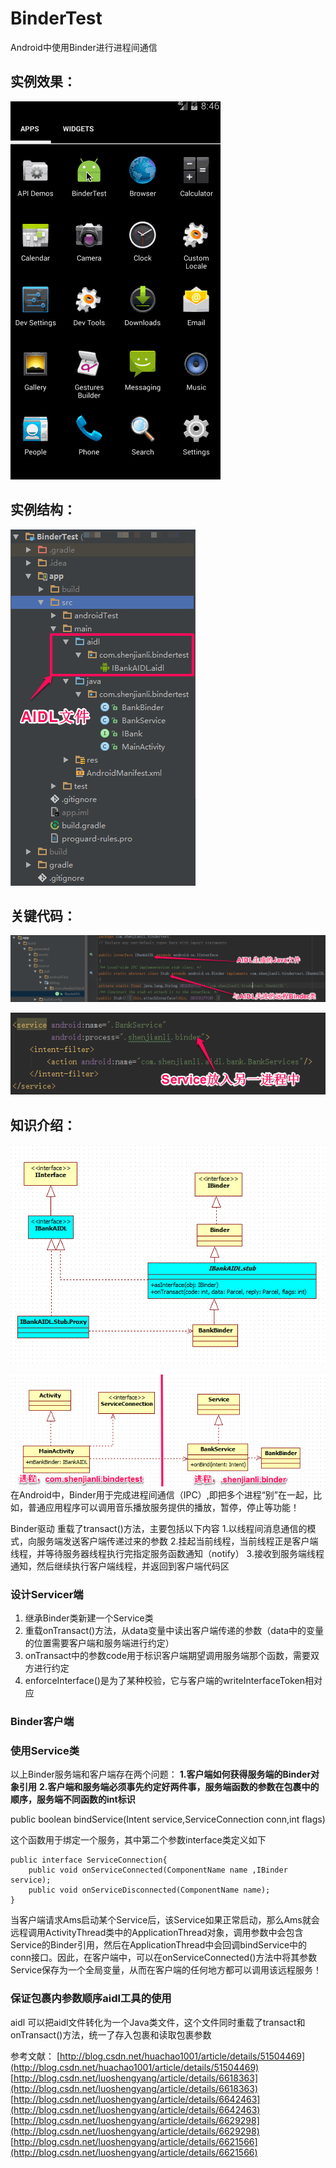 # BinderTest
Android中使用Binder进行进程间通信

## 实例效果：
![实例效果](img/BinderTest.gif)
## 实例结构：
![实例结构图](img/structure.png)
## 关键代码：
![aidl生成的java文件](img/aidl_build_java_file.png)

![Service在另一进程中](img/put_service_to_other_thread.png)
## 知识介绍：
![aild生成文件UML](img/Aidl_binder_uml.png)

![实例进程UML](img/binder_two_thead.png)
在Android中，Binder用于完成进程间通信（IPC）,即把多个进程“别”在一起，比如，普通应用程序可以调用音乐播放服务提供的播放，暂停，停止等功能！

Binder驱动
重载了transact()方法，主要包括以下内容
1.以线程间消息通信的模式，向服务端发送客户端传递过来的参数
2.挂起当前线程，当前线程正是客户端线程，并等待服务器线程执行完指定服务函数通知（notify）
3.接收到服务端线程通知，然后继续执行客户端线程，并返回到客户端代码区

### 设计Servicer端
1. 继承Binder类新建一个Service类
2. 重载onTransact()方法，从data变量中读出客户端传递的参数（data中的变量的位置需要客户端和服务端进行约定）
3. onTransact中的参数code用于标识客户端期望调用服务端那个函数，需要双方进行约定
4. enforceInterface()是为了某种校验，它与客户端的writeInterfaceToken相对应

### Binder客户端
### 使用Service类
以上Binder服务端和客户端存在两个问题：
**1.客户端如何获得服务端的Binder对象引用**
**2.客户端和服务端必须事先约定好两件事，服务端函数的参数在包裹中的顺序，服务端不同函数的int标识**

public boolean bindService(Intent service,ServiceConnection conn,int flags)

这个函数用于绑定一个服务，其中第二个参数interface类定义如下
```
public interface ServiceConnection{
	public void onServiceConnected(ComponentName name ,IBinder service);
    public void onServiceDisconnected(ComponentName name);	
}
```
当客户端请求Ams启动某个Service后，该Service如果正常启动，那么Ams就会远程调用ActivityThread类中的ApplicationThread对象，调用参数中会包含Service的Binder引用，然后在ApplicationThread中会回调bindService中的conn接口。因此，在客户端中，可以在onServiceConnected()方法中将其参数Service保存为一个全局变量，从而在客户端的任何地方都可以调用该远程服务！

### 保证包裹内参数顺序aidl工具的使用
aidl 可以把aidl文件转化为一个Java类文件，这个文件同时重载了transact和onTransact()方法，统一了存入包裹和读取包裹参数


参考文献：
[http://blog.csdn.net/huachao1001/article/details/51504469](http://blog.csdn.net/huachao1001/article/details/51504469)
[http://blog.csdn.net/luoshengyang/article/details/6618363](http://blog.csdn.net/luoshengyang/article/details/6618363)
[http://blog.csdn.net/luoshengyang/article/details/6642463](http://blog.csdn.net/luoshengyang/article/details/6642463)
[http://blog.csdn.net/luoshengyang/article/details/6629298](http://blog.csdn.net/luoshengyang/article/details/6629298)
[http://blog.csdn.net/luoshengyang/article/details/6621566](http://blog.csdn.net/luoshengyang/article/details/6621566)